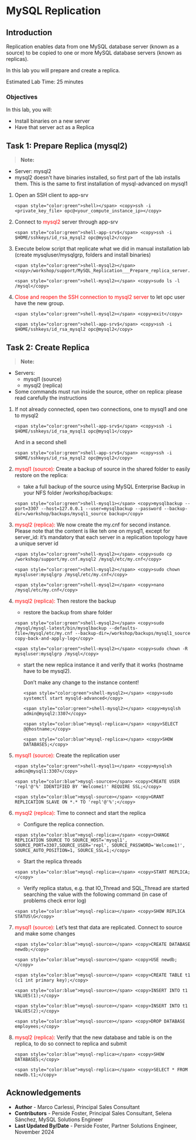 # MySQL Replication

## Introduction

Replication enables data from one MySQL database server (known as a source) to be copied to one or more MySQL database servers (known as replicas). 

In this lab you will prepare and create a replica.

Estimated Lab Time: 25 minutes

### Objectives
In this lab, you will:
* Install binaries on a new server
* Have that server act as a Replica


## Task 1: Prepare Replica (mysql2)

> **Note:**
 * Server: mysql2
 * mysql2 doesn't have binaries installed, so first part of the lab installs them. This is the same to first installation of mysql-advanced on mysql1

1. Open an SSH client to app-srv
    ```
    <span style="color:green">shell></span> <copy>ssh -i <private_key_file> opc@<your_compute_instance_ip></copy>
    ```

2. Connect to <span style="color:red">mysql2</span> server through app-srv
    ```
    <span style="color:green">shell-app-srv$</span> <copy>ssh -i $HOME/sshkeys/id_rsa_mysql2 opc@mysql2</copy>
    ```

3. Execute below script that replicate what we did in manual installation lab (create mysqluser/mysqlgrp, folders and install binaries)
    ```
    <span style="color:green">shell-mysql2></span> <copy>/workshop/support/MySQL_Replication___Prepare_replica_server.sh</copy>
    ```
    ```
    <span style="color:green">shell-mysql2></span> <copy>sudo ls -l /mysql</copy>
    ```

4. <span style="color:red">Close and reopen the SSH connection to mysql2 server</span> to let opc user have the new group.

    ```
    <span style="color:green">shell-mysql2></span> <copy>exit</copy>
    ```
    ```
    <span style="color:green">shell-app-srv$</span> <copy>ssh -i $HOME/sshkeys/id_rsa_mysql2 opc@mysql2</copy>
    ```

## Task 2: Create Replica
> **Note:**
 * Servers: 
    * mysql1 (source)
    * mysql2 (replica)
 * Some commands must run inside the source, other on replica: please read carefully the instructions

1. If not already connected, open two connections, one to mysql1 and one to mysql2
    ```
    <span style="color:green">shell-app-srv$</span> <copy>ssh -i $HOME/sshkeys/id_rsa_mysql1 opc@mysql1</copy>
    ```

    And in a second shell
    ```
    <span style="color:green">shell-app-srv$</span> <copy>ssh -i $HOME/sshkeys/id_rsa_mysql2 opc@mysql2</copy>
    ```

2. <span style="color:red">mysql1 (source):</span> Create a backup of source in the shared folder to easily restore on the replica:
    * take a full backup of the source using MySQL Enterprise Backup in your NFS folder /workshop/backups:
    ```
    <span style="color:green">shell-mysql1></span> <copy>mysqlbackup --port=3307 --host=127.0.0.1 --user=mysqlbackup --password --backup-dir=/workshop/backups/mysql1_source backup</copy>
    ```

3. <span style="color:red">mysql2 (replica):</span> We now create the my.cnf for second instance.  
    Please note that the content is like teh one on mysql1, except for server_id: it’s mandatory that each server in a replication topology have a unique server id
    ```
    <span style="color:green">shell-mysql2></span> <copy>sudo cp /workshop/support/my.cnf.mysql2 /mysql/etc/my.cnf</copy>
    ```
    ```
    <span style="color:green">shell-mysql2></span> <copy>sudo chown mysqluser:mysqlgrp /mysql/etc/my.cnf</copy>
    ```
    ```
    <span style="color:green">shell-mysql2></span> <copy>nano /mysql/etc/my.cnf</copy>
    ```

4. <span style="color:red">mysql2 (replica):</span> Then restore the backup
    * restore the backup from share folder
    ```
    <span style="color:green">shell-mysql2></span> <copy>sudo /mysql/mysql-latest/bin/mysqlbackup --defaults-file=/mysql/etc/my.cnf --backup-dir=/workshop/backups/mysql1_source  copy-back-and-apply-log</copy>
    ```
    ```
    <span style="color:green">shell-mysql2></span> <copy>sudo chown -R mysqluser:mysqlgrp /mysql</copy>
    ```

    * start the new replica instance it and verify that it works (hostname have to be mysql2).
    
        Don’t make any change to the instance content!
        ```
        <span style="color:green">shell-mysql2></span> <copy>sudo systemctl start mysqld-advanced</copy>
        ```
        ```
        <span style="color:green">shell-mysql2></span> <copy>mysqlsh admin@mysql2:3307</copy>
        ```
        ```
        <span style="color:blue">mysql-replica></span> <copy>SELECT @@hostname;</copy>
        ```
        ```
        <span style="color:blue">mysql-replica></span> <copy>SHOW DATABASES;</copy>
        ```

5. <span style="color:red">mysql1 (source):</span> Create the replication user
    ```
    <span style="color:green">shell-mysql1></span> <copy>mysqlsh admin@mysql1:3307</copy>
    ```
    ```
    <span style="color:blue">mysql-source></span> <copy>CREATE USER 'repl'@'%' IDENTIFIED BY 'Welcome1!' REQUIRE SSL;</copy>
    ```
    ```
    <span style="color:blue">mysql-source></span> <copy>GRANT REPLICATION SLAVE ON *.* TO 'repl'@'%';</copy>
    ```

6. <span style="color:red">mysql2 (replica):</span> Time to connect and start the replica
    * Configure the replica connection.
    ```
    <span style="color:blue">mysql-replica></span> <copy>CHANGE REPLICATION SOURCE TO SOURCE_HOST='mysql1', SOURCE_PORT=3307,SOURCE_USER='repl', SOURCE_PASSWORD='Welcome1!', SOURCE_AUTO_POSITION=1, SOURCE_SSL=1;</copy>
    ```

    * Start the replica threads
    ```
    <span style="color:blue">mysql-replica></span> <copy>START REPLICA;</copy>
    ```

    * Verify replica status, e.g. that IO\_Thread and SQL\_Thread are started searching the value with the following command (in case of problems check error log)
    ```
    <span style="color:blue">mysql-replica></span> <copy>SHOW REPLICA STATUS\G</copy>
    ```

7. <span style="color:red">mysql1 (source):</span> Let’s test that data are replicated. Connect to source and make some changes
    ```
    <span style="color:blue">mysql-source></span> <copy>CREATE DATABASE newdb;</copy>
    ```
    ```
    <span style="color:blue">mysql-source></span> <copy>USE newdb;</copy>
    ```
    ```
    <span style="color:blue">mysql-source></span> <copy>CREATE TABLE t1 (c1 int primary key);</copy>
    ```
    ```
    <span style="color:blue">mysql-source></span> <copy>INSERT INTO t1 VALUES(1);</copy>
    ```
    ```
    <span style="color:blue">mysql-source></span> <copy>INSERT INTO t1 VALUES(2);</copy>
    ```
    ```
    <span style="color:blue">mysql-source></span> <copy>DROP DATABASE employees;</copy>
    ```

8. <span style="color:red">mysql2 (replica):</span> Verify that the new database and table is on the replica, to do so connect to replica and submit

    ```
    <span style="color:blue">mysql-replica></span> <copy>SHOW DATABASES;</copy>
    ```
    ```
    <span style="color:blue">mysql-replica></span> <copy>SELECT * FROM newdb.t1;</copy>
    ```

## Acknowledgements

- **Author** - Marco Carlessi, Principal Sales Consultant
- **Contributors** -  Perside Foster, Principal Sales Consultant, Selena Sánchez, MySQL Solutions Engineer
- **Last Updated By/Date** - Perside Foster, Partner Solutions Engineer, November 2024
